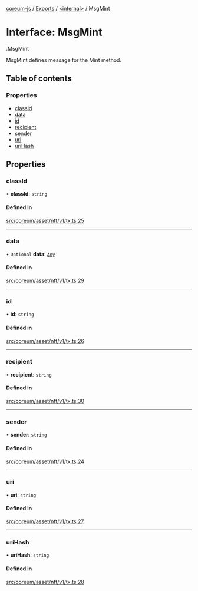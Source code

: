 [coreum-js](../README.md) / [Exports](../modules.md) / [<internal\>](../modules/internal_.md) / MsgMint

# Interface: MsgMint

[<internal>](../modules/internal_.md).MsgMint

MsgMint defines message for the Mint method.

## Table of contents

### Properties

- [classId](internal_.MsgMint-3.md#classid)
- [data](internal_.MsgMint-3.md#data)
- [id](internal_.MsgMint-3.md#id)
- [recipient](internal_.MsgMint-3.md#recipient)
- [sender](internal_.MsgMint-3.md#sender)
- [uri](internal_.MsgMint-3.md#uri)
- [uriHash](internal_.MsgMint-3.md#urihash)

## Properties

### classId

• **classId**: `string`

#### Defined in

[src/coreum/asset/nft/v1/tx.ts:25](https://github.com/PulsaraIO/coreum-js/blob/63824e3/src/coreum/asset/nft/v1/tx.ts#L25)

___

### data

• `Optional` **data**: [`Any`](../modules/internal_.md#any)

#### Defined in

[src/coreum/asset/nft/v1/tx.ts:29](https://github.com/PulsaraIO/coreum-js/blob/63824e3/src/coreum/asset/nft/v1/tx.ts#L29)

___

### id

• **id**: `string`

#### Defined in

[src/coreum/asset/nft/v1/tx.ts:26](https://github.com/PulsaraIO/coreum-js/blob/63824e3/src/coreum/asset/nft/v1/tx.ts#L26)

___

### recipient

• **recipient**: `string`

#### Defined in

[src/coreum/asset/nft/v1/tx.ts:30](https://github.com/PulsaraIO/coreum-js/blob/63824e3/src/coreum/asset/nft/v1/tx.ts#L30)

___

### sender

• **sender**: `string`

#### Defined in

[src/coreum/asset/nft/v1/tx.ts:24](https://github.com/PulsaraIO/coreum-js/blob/63824e3/src/coreum/asset/nft/v1/tx.ts#L24)

___

### uri

• **uri**: `string`

#### Defined in

[src/coreum/asset/nft/v1/tx.ts:27](https://github.com/PulsaraIO/coreum-js/blob/63824e3/src/coreum/asset/nft/v1/tx.ts#L27)

___

### uriHash

• **uriHash**: `string`

#### Defined in

[src/coreum/asset/nft/v1/tx.ts:28](https://github.com/PulsaraIO/coreum-js/blob/63824e3/src/coreum/asset/nft/v1/tx.ts#L28)
